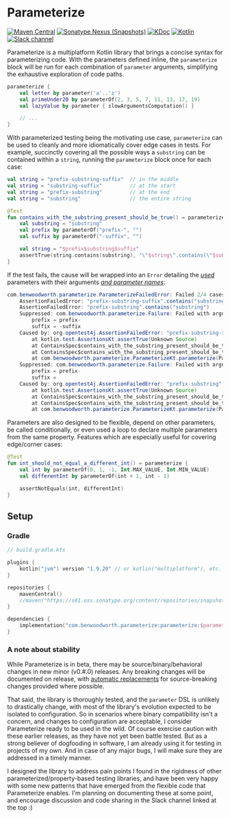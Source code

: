 # Parameterize

[![Maven Central](https://img.shields.io/maven-central/v/com.benwoodworth.parameterize/parameterize)](https://central.sonatype.com/search?namespace=com.benwoodworth.parameterize&sort=name)
[![Sonatype Nexus (Snapshots)](https://img.shields.io/nexus/s/com.benwoodworth.parameterize/parameterize?server=https%3A%2F%2Fs01.oss.sonatype.org)](https://s01.oss.sonatype.org/content/repositories/snapshots/com/benwoodworth/parameterize/)
[![KDoc](https://img.shields.io/badge/api-KDoc-blue)](https://benwoodworth.github.io/Parameterize/parameterize/com.benwoodworth.parameterize/parameterize.html)
[![Kotlin](https://img.shields.io/badge/kotlin-1.9.20-blue.svg?logo=kotlin)](http://kotlinlang.org)
[![Slack channel](https://img.shields.io/badge/chat-slack-blue.svg?logo=slack)](https://kotlinlang.slack.com/messages/parameterize/)

Parameterize is a multiplatform Kotlin library that brings a concise syntax for parameterizing code.
With the parameters defined inline, the `parameterize` block will be run for each combination of `parameter` arguments,
simplifying the exhaustive exploration of code paths.

```kotlin
parameterize {
    val letter by parameter('a'..'z')
    val primeUnder20 by parameterOf(2, 3, 5, 7, 11, 13, 17, 19)
    val lazyValue by parameter { slowArgumentsComputation() }

    // ...
}
```

With parameterized testing being the motivating use case, `parameterize` can be used to cleanly and more idiomatically
cover edge cases in tests. For example, succinctly covering all the possible ways a `substring` can be contained within
a `string`, running the `parameterize` block once for each case:

```kotlin
val string = "prefix-substring-suffix"  // in the middle
val string = "substring-suffix"         // at the start
val string = "prefix-substring"         // at the end
val string = "substring"                // the entire string
```

```kotlin
@Test
fun contains_with_the_substring_present_should_be_true() = parameterize {
    val substring = "substring"
    val prefix by parameterOf("prefix-", "")
    val suffix by parameterOf("-suffix", "")

    val string = "$prefix$substring$suffix"
    assertTrue(string.contains(substring), "\"$string\".contains(\"$substring\")")
}
```

If the test fails, the cause will be wrapped into an `Error` detailing the <ins>*used*</ins> parameters with their
arguments <ins>*and parameter names*</ins>:

```java
com.benwoodworth.parameterize.ParameterizeFailedError: Failed 2/4 cases
	AssertionFailedError: "prefix-substring-suffix".contains("substring")
	AssertionFailedError: "prefix-substring".contains("substring")
	Suppressed: com.benwoodworth.parameterize.Failure: Failed with arguments:
		prefix = prefix-
		suffix = -suffix
	Caused by: org.opentest4j.AssertionFailedError: "prefix-substring-suffix".contains("substring")
		at kotlin.test.AssertionsKt.assertTrue(Unknown Source)
		at ContainsSpec$contains_with_the_substring_present_should_be_true$1.invoke(ContainsSpec.kt:13)
		at ContainsSpec$contains_with_the_substring_present_should_be_true$1.invoke(ContainsSpec.kt:7)
		at com.benwoodworth.parameterize.ParameterizeKt.parameterize(Parameterize.kt:91)
	Suppressed: com.benwoodworth.parameterize.Failure: Failed with arguments:
		prefix = prefix-
		suffix = 
	Caused by: org.opentest4j.AssertionFailedError: "prefix-substring".contains("substring")
		at kotlin.test.AssertionsKt.assertTrue(Unknown Source)
		at ContainsSpec$contains_with_the_substring_present_should_be_true$1.invoke(ContainsSpec.kt:13)
		at ContainsSpec$contains_with_the_substring_present_should_be_true$1.invoke(ContainsSpec.kt:7)
		at com.benwoodworth.parameterize.ParameterizeKt.parameterize(Parameterize.kt:91)
```

Parameters are also designed to be flexible, depend on other parameters, be called conditionally, or even used a loop to
declare multiple parameters from the same property. Features which are especially useful for covering edge/corner cases:

```kotlin
@Test
fun int_should_not_equal_a_different_int() = parameterize {
    val int by parameterOf(0, 1, -1, Int.MAX_VALUE, Int.MIN_VALUE)
    val differentInt by parameterOf(int + 1, int - 1)

    assertNotEquals(int, differentInt)
}
```

## Setup

### Gradle

```kotlin
// build.gradle.kts

plugins {
    kotlin("jvm") version "1.9.20" // or kotlin("multiplatform"), etc.
}

repositories {
    mavenCentral()
    //maven("https://s01.oss.sonatype.org/content/repositories/snapshots/")
}

dependencies {
    implementation("com.benwoodworth.parameterize:parameterize:$parameterize_version") // or testImplementation(...)
}
```

### A note about stability

While Parameterize is in beta, there may be source/binary/behavioral changes in new minor (v0.#.0) releases. Any
breaking changes will be documented on release, with
[automatic replacements](https://kotlinlang.org/api/latest/jvm/stdlib/kotlin/-deprecated/replace-with.html)
for source-breaking changes provided where possible.

That said, the library is thoroughly tested, and the `parameter` DSL is unlikely to drastically change, with most of the
library's evolution expected to be isolated to configuration. So in scenarios where binary compatibility isn't a
concern, and changes to configuration are acceptable, I consider Parameterize ready to be used in the wild. Of course
exercise caution with these earlier releases, as they have not yet been battle tested. But as a strong believer of
dogfooding in software, I am already using it for testing in projects of my own. And in case of any major bugs, I will
make sure they are addressed in a timely manner.

I designed the library to address pain points I found in the rigidness of other parameterized/property-based testing
libraries, and have been very happy with some new patterns that have emerged from the flexible code that Parameterize
enables. I'm planning on documenting these at some point, and encourage discussion and code sharing in the Slack channel
linked at the top :)
